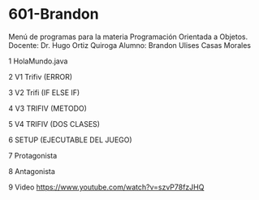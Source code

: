 # 601-Brandon

Menú de programas para la materia Programación Orientada a Objetos.
Docente: Dr. Hugo Ortiz Quiroga 
Alumno: Brandon Ulises Casas Morales 

1 HolaMundo.java

2 V1 Trifiv (ERROR)

3 V2 Trifi (IF ELSE IF)

4 V3 TRIFIV (METODO)

5 V4 TRIFIV (DOS CLASES)

6 SETUP (EJECUTABLE DEL JUEGO)

7 Protagonista

8 Antagonista

9 Video https://www.youtube.com/watch?v=szvP78fzJHQ
